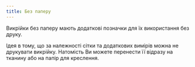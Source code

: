 ```yaml
---
title: Без паперу
---
```


Викрійки без паперу мають додаткові позначки для їх використання без друку.

Ідея в тому, що за належності сітки та додаткових вимірів можна не друкувати викрійку. Натомість Ви можете перенести її відразу на тканину або на папір для креслення.
